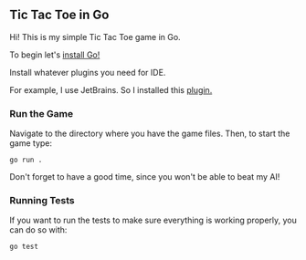 ## Tic Tac Toe in Go

Hi! This is my simple Tic Tac Toe game in Go.

To begin let's [install Go!](https://go.dev/doc/install)

Install whatever plugins you need for IDE. 

For example, I use JetBrains. So I installed this [plugin.](https://www.jetbrains.com/go/)

### Run the Game

Navigate to the directory where you have the game files. Then, to start the game type:

    go run .

Don't forget to have a good time, since you won't be able to beat my AI!


### Running Tests

If you want to run the tests to make sure everything is working properly, you can do so with:

    go test
